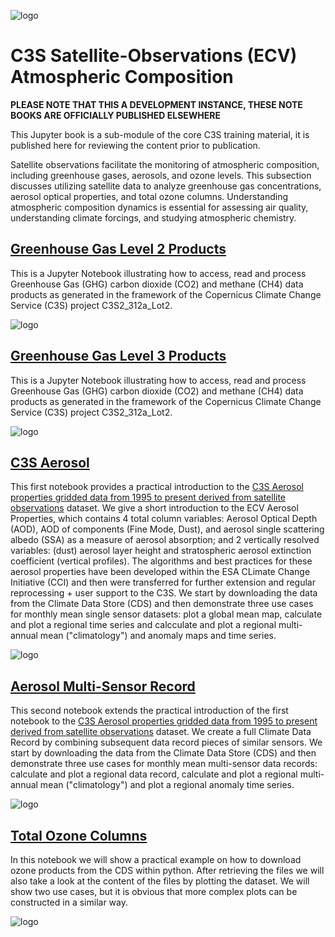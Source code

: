 ![logo](https://climate.copernicus.eu/sites/default/files/custom-uploads/branding/LogoLine_horizon_EC_Cop_ECMWF.png)


# C3S Satellite-Observations (ECV) Atmospheric Composition

**PLEASE NOTE THAT THIS A DEVELOPMENT INSTANCE, THESE NOTE BOOKS ARE OFFICIALLY PUBLISHED ELSEWHERE**

This Jupyter book is a sub-module of the core C3S training material, it is published here for reviewing the
content prior to publication.

Satellite observations facilitate the monitoring of atmospheric composition, including greenhouse gases, aerosols, and ozone levels. This subsection discusses utilizing satellite data to analyze greenhouse gas concentrations, aerosol optical properties, and total ozone columns. Understanding atmospheric composition dynamics is essential for assessing air quality, understanding climate forcings, and studying atmospheric chemistry.

## [Greenhouse Gas Level 2 Products](../greenhouse-gases-level2-products.ipynb)

This is a Jupyter Notebook illustrating how to access, read and process Greenhouse Gas (GHG) carbon dioxide (CO2) and methane (CH4) data products as generated in the framework of the Copernicus Climate Change Service (C3S) project C3S2_312a_Lot2.

![logo](./img/GHG_l2.png)

## [Greenhouse Gas Level 3 Products](../greenhouse-gases-level3-products.ipynb)

This is a Jupyter Notebook illustrating how to access, read and process Greenhouse Gas (GHG) carbon dioxide (CO2) and methane (CH4) data products as generated in the framework of the Copernicus Climate Change Service (C3S) project C3S2_312a_Lot2.

![logo](./img/GHG_l3.png)

## [C3S Aerosol](../aerosol-single-sensor-demonstrator.ipynb)

This first notebook provides a practical introduction to the
[C3S Aerosol properties gridded data from 1995 to present derived from satellite observations](https://cds.climate.copernicus.eu/cdsapp#!/dataset/satellite-aerosol-properties?tab=overview)
dataset.
We give a short introduction to the ECV Aerosol Properties, which contains 4 total column variables: Aerosol Optical Depth (AOD), AOD of components (Fine Mode, Dust), and aerosol single scattering albedo (SSA) as a measure of aerosol absorption; and 2 vertically resolved variables: (dust) aerosol layer height and stratospheric aerosol extinction coefficient (vertical profiles). The algorithms and best practices for these aerosol properties have been developed within the ESA CLimate Change Initiative (CCI) and then were transferred for further extension and regular reprocessing + user support to the C3S. We start by downloading the data from the Climate Data Store (CDS) and then demonstrate three use cases for monthly mean single sensor datasets: plot a global mean map, calculate and plot a regional time series and calcculate and plot a regional multi-annual mean ("climatology") and anomaly maps and time series.

![logo](./img/Aerosol_Single.png)

## [Aerosol Multi-Sensor Record](../aerosol-multi-sensor-record.ipynb)

This second notebook extends the practical introduction of the first notebook to the
[C3S Aerosol properties gridded data from 1995 to present derived from satellite observations](https://cds.climate.copernicus.eu/cdsapp#!/dataset/satellite-aerosol-properties?tab=overview)
dataset.
We create a full Climate Data Record by combining subsequent data record pieces of similar sensors. We start by downloading the data from the Climate Data Store (CDS) and then demonstrate three use cases for monthly mean multi-sensor data records: calculate and plot a regional data record, calculate and plot a regional multi-annual mean ("climatology") and plot a regional anomaly time series.

![logo](./img/Aerosol_Multiple.png)

## [Total Ozone Columns](../total-ozone-columns.ipynb)

In this notebook we will show a practical example on how to download ozone products from the CDS within python. After retrieving the files we will also take a look at the content of the files by plotting the dataset. We will show two use cases, but it is obvious that more complex plots can be constructed in a similar way.

![logo](./img/Total_Ozone.png)

